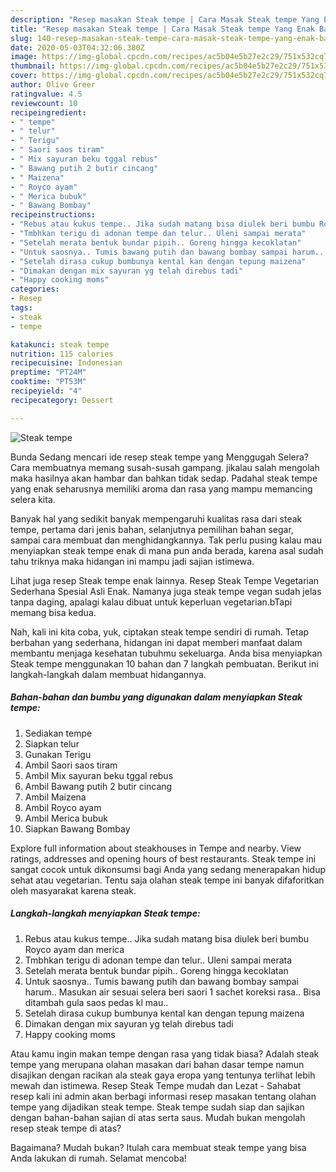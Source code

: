 ```yaml
---
description: "Resep masakan Steak tempe | Cara Masak Steak tempe Yang Enak Banget"
title: "Resep masakan Steak tempe | Cara Masak Steak tempe Yang Enak Banget"
slug: 140-resep-masakan-steak-tempe-cara-masak-steak-tempe-yang-enak-banget
date: 2020-05-03T04:32:06.380Z
image: https://img-global.cpcdn.com/recipes/ac5b04e5b27e2c29/751x532cq70/steak-tempe-foto-resep-utama.jpg
thumbnail: https://img-global.cpcdn.com/recipes/ac5b04e5b27e2c29/751x532cq70/steak-tempe-foto-resep-utama.jpg
cover: https://img-global.cpcdn.com/recipes/ac5b04e5b27e2c29/751x532cq70/steak-tempe-foto-resep-utama.jpg
author: Olive Greer
ratingvalue: 4.5
reviewcount: 10
recipeingredient:
- " tempe"
- " telur"
- " Terigu"
- " Saori saos tiram"
- " Mix sayuran beku tggal rebus"
- " Bawang putih 2 butir cincang"
- " Maizena"
- " Royco ayam"
- " Merica bubuk"
- " Bawang Bombay"
recipeinstructions:
- "Rebus atau kukus tempe.. Jika sudah matang bisa diulek beri bumbu Royco ayam dan merica"
- "Tmbhkan terigu di adonan tempe dan telur.. Uleni sampai merata"
- "Setelah merata bentuk bundar pipih.. Goreng hingga kecoklatan"
- "Untuk saosnya.. Tumis bawang putih dan bawang bombay sampai harum.. Masukan air sesuai selera beri saori 1 sachet koreksi rasa.. Bisa ditambah gula saos pedas kl mau.."
- "Setelah dirasa cukup bumbunya kental kan dengan tepung maizena"
- "Dimakan dengan mix sayuran yg telah direbus tadi"
- "Happy cooking moms"
categories:
- Resep
tags:
- steak
- tempe

katakunci: steak tempe 
nutrition: 115 calories
recipecuisine: Indonesian
preptime: "PT24M"
cooktime: "PT53M"
recipeyield: "4"
recipecategory: Dessert

---
```



![Steak tempe](https://img-global.cpcdn.com/recipes/ac5b04e5b27e2c29/751x532cq70/steak-tempe-foto-resep-utama.jpg)

Bunda Sedang mencari ide resep steak tempe yang Menggugah Selera? Cara membuatnya memang susah-susah gampang. jikalau salah mengolah maka hasilnya akan hambar dan bahkan tidak sedap. Padahal steak tempe yang enak seharusnya memiliki aroma dan rasa yang mampu memancing selera kita.

Banyak hal yang sedikit banyak mempengaruhi kualitas rasa dari steak tempe, pertama dari jenis bahan, selanjutnya pemilihan bahan segar, sampai cara membuat dan menghidangkannya. Tak perlu pusing kalau mau menyiapkan steak tempe enak di mana pun anda berada, karena asal sudah tahu triknya maka hidangan ini mampu jadi sajian istimewa.

Lihat juga resep Steak tempe enak lainnya. Resep Steak Tempe Vegetarian Sederhana Spesial Asli Enak. Namanya juga steak tempe vegan sudah jelas tanpa daging, apalagi kalau dibuat untuk keperluan vegetarian.bTapi memang bisa kedua.


Nah, kali ini kita coba, yuk, ciptakan steak tempe sendiri di rumah. Tetap berbahan yang sederhana, hidangan ini dapat memberi manfaat dalam membantu menjaga kesehatan tubuhmu sekeluarga. Anda bisa menyiapkan Steak tempe menggunakan 10 bahan dan 7 langkah pembuatan. Berikut ini langkah-langkah dalam membuat hidangannya.

<!--inarticleads1-->

##### Bahan-bahan dan bumbu yang digunakan dalam menyiapkan Steak tempe:

1. Sediakan  tempe
1. Siapkan  telur
1. Gunakan  Terigu
1. Ambil  Saori saos tiram
1. Ambil  Mix sayuran beku tggal rebus
1. Ambil  Bawang putih 2 butir cincang
1. Ambil  Maizena
1. Ambil  Royco ayam
1. Ambil  Merica bubuk
1. Siapkan  Bawang Bombay


Explore full information about steakhouses in Tempe and nearby. View ratings, addresses and opening hours of best restaurants. Steak tempe ini sangat cocok untuk dikonsumsi bagi Anda yang sedang menerapakan hidup sehat atau vegetarian. Tentu saja olahan steak tempe ini banyak difaforitkan oleh masyarakat karena steak. 

<!--inarticleads2-->

##### Langkah-langkah menyiapkan Steak tempe:

1. Rebus atau kukus tempe.. Jika sudah matang bisa diulek beri bumbu Royco ayam dan merica
1. Tmbhkan terigu di adonan tempe dan telur.. Uleni sampai merata
1. Setelah merata bentuk bundar pipih.. Goreng hingga kecoklatan
1. Untuk saosnya.. Tumis bawang putih dan bawang bombay sampai harum.. Masukan air sesuai selera beri saori 1 sachet koreksi rasa.. Bisa ditambah gula saos pedas kl mau..
1. Setelah dirasa cukup bumbunya kental kan dengan tepung maizena
1. Dimakan dengan mix sayuran yg telah direbus tadi
1. Happy cooking moms


Atau kamu ingin makan tempe dengan rasa yang tidak biasa? Adalah steak tempe yang merupana olahan masakan dari bahan dasar tempe namun disajikan dengan racikan ala steak gaya eropa yang tentunya terlihat lebih mewah dan istimewa. Resep Steak Tempe mudah dan Lezat - Sahabat resep kali ini admin akan berbagi informasi resep masakan tentang olahan tempe yang dijadikan steak tempe. Steak tempe sudah siap dan sajikan dengan bahan-bahan sajian di atas serta saus. Mudah bukan mengolah resep steak tempe di atas? 

Bagaimana? Mudah bukan? Itulah cara membuat steak tempe yang bisa Anda lakukan di rumah. Selamat mencoba!
